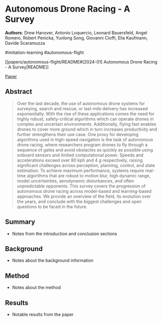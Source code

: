# Autonomous Drone Racing - A Survey

**Authors**: Drew Hanover, Antonio Loquercio, Leonard Bauersfeld, Angel Romero, Robert Penicka, Yunlong Song, Giovanni Cioffi, Elia Kaufmann, Davide Scaramuzza

#imitation-learning
#autonomous-flight

[[papers/autonomous-flight/README#[2024-01] Autonomous Drone Racing - A Survey|README]]

[Paper](http://arxiv.org/abs/2301.01755)

## Abstract

> Over the last decade, the use of autonomous drone systems for surveying, search and rescue, or last-mile delivery has increased exponentially. With the rise of these applications comes the need for highly robust, safety-critical algorithms which can operate drones in complex and uncertain environments. Additionally, flying fast enables drones to cover more ground which in turn increases productivity and further strengthens their use case. One proxy for developing algorithms used in high-speed navigation is the task of autonomous drone racing, where researchers program drones to fly through a sequence of gates and avoid obstacles as quickly as possible using onboard sensors and limited computational power. Speeds and accelerations exceed over 80 kph and 4 g respectively, raising significant challenges across perception, planning, control, and state estimation. To achieve maximum performance, systems require real-time algorithms that are robust to motion blur, high dynamic range, model uncertainties, aerodynamic disturbances, and often unpredictable opponents. This survey covers the progression of autonomous drone racing across model-based and learning-based approaches. We provide an overview of the field, its evolution over the years, and conclude with the biggest challenges and open questions to be faced in the future.

## Summary

- Notes from the introduction and conclusion sections

## Background

- Notes about the background information

## Method

- Notes about the method

## Results

- Notable results from the paper
